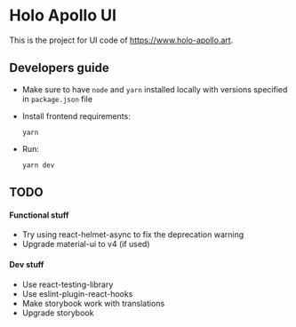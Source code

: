 # Holo Apollo UI

This is the project for UI code of https://www.holo-apollo.art.

## Developers guide

- Make sure to have `node` and `yarn` installed locally with versions specified in `package.json` file

- Install frontend requirements:

  ```
  yarn
  ```

- Run:

  ```
  yarn dev
  ```

## TODO

#### Functional stuff

- Try using react-helmet-async to fix the deprecation warning
- Upgrade material-ui to v4 (if used)

#### Dev stuff

- Use react-testing-library
- Use eslint-plugin-react-hooks
- Make storybook work with translations
- Upgrade storybook
